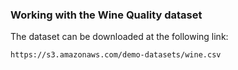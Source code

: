 ### Working with the Wine Quality dataset

The dataset can be downloaded at the following link:

    https://s3.amazonaws.com/demo-datasets/wine.csv

